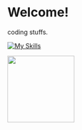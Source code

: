# Welcome!

coding stuffs.


[![My Skills](https://skillicons.dev/icons?i=javascript,html,css,typescript,react,nextjs,tailwind,sass,styledcomponents)](https://skillicons.dev)

<img height="150em" src="https://github-readme-stats-ten-gilt.vercel.app/api/top-langs/?username=gustavros&layout=compact&theme=dracula">
